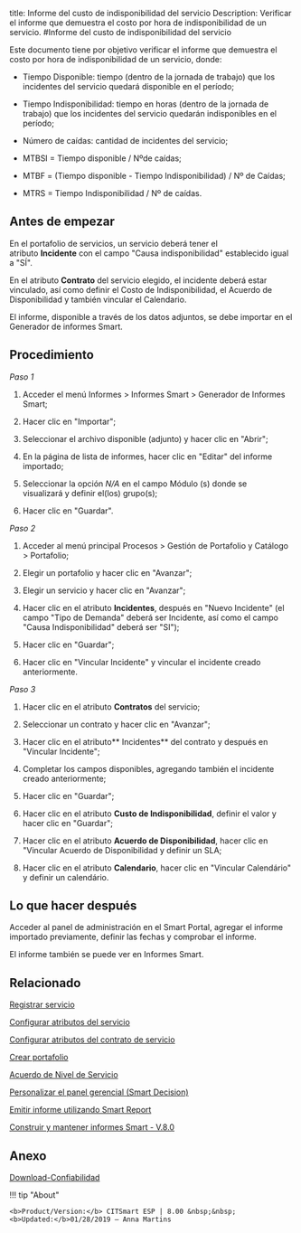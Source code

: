 title: Informe del custo de indisponibilidad del servicio
Description: Verificar el informe que demuestra el costo por hora de indisponibilidad de un servicio.
#Informe del custo de indisponibilidad del servicio


Este documento tiene por objetivo verificar el informe que demuestra el costo
por hora de indisponibilidad de un servicio, donde:

-   Tiempo Disponible: tiempo (dentro de la jornada de trabajo) que los
    incidentes del servicio quedará disponible en el período;

-   Tiempo Indisponibilidad: tiempo en horas (dentro de la jornada de trabajo)
    que los incidentes del servicio quedarán indisponibles en el período;

-   Número de caídas: cantidad de incidentes del servicio;

-   MTBSI = Tiempo disponible / Nºde caídas;

-   MTBF = (Tiempo disponible - Tiempo Indisponibilidad) / Nº de Caídas;

-   MTRS = Tiempo Indisponibilidad / Nº de caídas.

Antes de empezar
--------------------

En el portafolio de servicios, un servicio deberá tener el
atributo **Incidente** con el campo "Causa indisponibilidad" establecido igual a
"SÍ".

En el atributo **Contrato** del servicio elegido, el incidente deberá estar
vinculado, así como definir el Costo de Indisponibilidad, el Acuerdo de
Disponibilidad y también vincular el Calendario.

El informe, disponible a través de los datos adjuntos, se debe importar en el
Generador de informes Smart.

Procedimiento
-----------------

*Paso 1*

1.  Acceder el menú Informes \> Informes Smart \> Generador de Informes Smart;

2.  Hacer clic en "Importar";

3.  Seleccionar el archivo disponible (adjunto) y hacer clic en "Abrir";

4.  En la página de lista de informes, hacer clic en "Editar" del informe
    importado;

5.  Seleccionar la opción *N/A* en el campo Módulo (s) donde se
    visualizará y definir el(los) grupo(s);

6.  Hacer clic en "Guardar".

*Paso 2*

1.  Acceder al menú principal Procesos \> Gestión de Portafolio y Catálogo \>
    Portafolio;

2.  Elegir un portafolio y hacer clic en "Avanzar";

3.  Elegir un servicio y hacer clic en "Avanzar";

4.  Hacer clic en el atributo **Incidentes**, después en "Nuevo Incidente" (el
    campo "Tipo de Demanda" deberá ser Incidente, así como el campo "Causa
    Indisponibilidad" deberá ser "SI");

5.  Hacer clic en "Guardar";

6.  Hacer clic en "Vincular Incidente" y vincular el incidente creado
    anteriormente.

*Paso 3*

1.  Hacer clic en el atributo **Contratos** del servicio;

2.  Seleccionar un contrato y hacer clic en "Avanzar";

3.  Hacer clic en el atributo** Incidentes** del contrato y después en "Vincular
    Incidente";

4.  Completar los campos disponibles, agregando también el incidente creado
    anteriormente;

5.  Hacer clic en "Guardar";

6.  Hacer clic en el atributo **Custo de Indisponibilidad**, definir el valor y
    hacer clic en "Guardar";

7.  Hacer clic en el atributo **Acuerdo de Disponibilidad**, hacer clic en
    "Vincular Acuerdo de Disponibilidad y definir un SLA;

8.  Hacer clic en el atributo **Calendario**, hacer clic en "Vincular
    Calendário" y definir un calendário.

Lo que hacer después
------------

Acceder al panel de administración en el Smart Portal, agregar el informe
importado previamente, definir las fechas y comprobar el informe.

El informe también se puede ver en Informes Smart.



Relacionado
-----------

[Registrar servicio](/es-es/citsmart-esp-8/processes/portfolio-and-catalog/use/register-a-service.html)

[Configurar atributos del servicio](/es-es/citsmart-esp-8/processes/portfolio-and-catalog/use/configure-services-attributes.html)

[Configurar atributos del contrato de servicio](/es-es/citsmart-esp-8/processes/portfolio-and-catalog/configuration/service-contract-attributes.html)

[Crear portafolio](/es-es/citsmart-esp-8/processes/portfolio-and-catalog/use/create-the-portfolio.html)

[Acuerdo de Nivel de Servicio](/es-es/citsmart-esp-8/processes/service-level/use/service-level-agreement.html)

[Personalizar el panel gerencial (Smart Decision)](/es-es/citsmart-esp-8/additional-features/reports/create/dashboard-customize-management-panel-smart-decision.html)

[Emitir informe utilizando Smart Report](/es-es/citsmart-esp-8/additional-features/reports/create/smart-reports/configuration/create-smart-report.html)

[Construir y mantener informes Smart - V.8.0](/es-es/citsmart-esp-8/additional-features/reports/create/smart-reports/configuration/build-maintain-smart-report.html)


Anexo
-----
[Download-Confiabilidad][1]

!!! tip "About"

    <b>Product/Version:</b> CITSmart ESP | 8.00 &nbsp;&nbsp;
    <b>Updated:</b>01/28/2019 – Anna Martins

[1]:/es-es/citsmart-esp-8/additional-features/reports/use/images/confiabilidade.citreport
